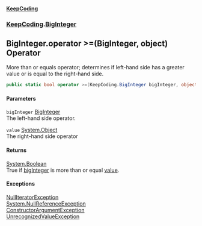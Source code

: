 #### [KeepCoding](index.md 'index')
### [KeepCoding](KeepCoding.md 'KeepCoding').[BigInteger](KeepCoding_BigInteger.md 'KeepCoding.BigInteger')
## BigInteger.operator &gt;=(BigInteger, object) Operator
More than or equals operator; determines if left-hand side has a greater value or is equal to the right-hand side.  
```csharp
public static bool operator >=(KeepCoding.BigInteger bigInteger, object value);
```
#### Parameters
<a name='KeepCoding_BigInteger_op_GreaterThanOrEqual(KeepCoding_BigInteger_object)_bigInteger'></a>
`bigInteger` [BigInteger](KeepCoding_BigInteger.md 'KeepCoding.BigInteger')  
The left-hand side operator.
  
<a name='KeepCoding_BigInteger_op_GreaterThanOrEqual(KeepCoding_BigInteger_object)_value'></a>
`value` [System.Object](https://docs.microsoft.com/en-us/dotnet/api/System.Object 'System.Object')  
The right-hand side operator
  
#### Returns
[System.Boolean](https://docs.microsoft.com/en-us/dotnet/api/System.Boolean 'System.Boolean')  
True if [bigInteger](KeepCoding_BigInteger_op_GreaterThanOrEqual(KeepCoding_BigInteger_object).md#KeepCoding_BigInteger_op_GreaterThanOrEqual(KeepCoding_BigInteger_object)_bigInteger 'KeepCoding.BigInteger.op_GreaterThanOrEqual(KeepCoding.BigInteger, object).bigInteger') is more than or equal [value](KeepCoding_BigInteger_op_GreaterThanOrEqual(KeepCoding_BigInteger_object).md#KeepCoding_BigInteger_op_GreaterThanOrEqual(KeepCoding_BigInteger_object)_value 'KeepCoding.BigInteger.op_GreaterThanOrEqual(KeepCoding.BigInteger, object).value').
#### Exceptions
[NullIteratorException](KeepCoding_Internal_NullIteratorException.md 'KeepCoding.Internal.NullIteratorException')  
[System.NullReferenceException](https://docs.microsoft.com/en-us/dotnet/api/System.NullReferenceException 'System.NullReferenceException')  
[ConstructorArgumentException](KeepCoding_Internal_ConstructorArgumentException.md 'KeepCoding.Internal.ConstructorArgumentException')  
[UnrecognizedValueException](KeepCoding_Internal_UnrecognizedValueException.md 'KeepCoding.Internal.UnrecognizedValueException')  
